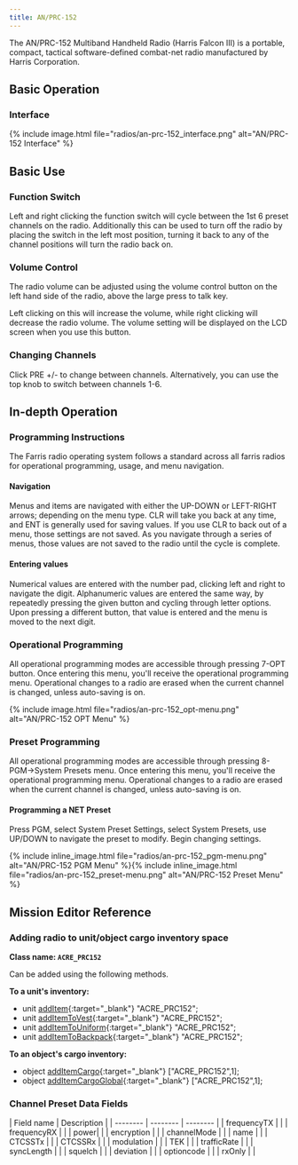```yaml
---
title: AN/PRC-152
---
```


The AN/PRC-152 Multiband Handheld Radio (Harris Falcon III) is a portable, compact, tactical software-defined combat-net radio manufactured by Harris Corporation.

## Basic Operation

### Interface

{% include image.html file="radios/an-prc-152_interface.png" alt="AN/PRC-152 Interface" %}

## Basic Use

### Function Switch

Left and right clicking the function switch will cycle between the 1st 6 preset channels on the radio.
Additionally this can be used to turn off the radio by placing the switch in the left most position, turning it back to any of the channel positions will turn the radio back on.

### Volume Control

The radio volume can be adjusted using the volume control button on the left hand side of the radio, above the large press to talk key.

Left clicking on this will increase the volume, while right clicking will decrease the radio volume.
The volume setting will be displayed on the LCD screen when you use this button.

### Changing Channels

Click PRE +/- to change between channels. Alternatively, you can use the top knob to switch between channels 1-6.


## In-depth Operation

### Programming Instructions

The Farris radio operating system follows a standard across all farris radios for operational programming, usage, and menu navigation.

#### Navigation

Menus and items are navigated with either the UP-DOWN or LEFT-RIGHT arrows; depending on the menu type. CLR will take you back at any time, and ENT is generally used for saving values. If you use CLR to back out of a menu, those settings are not saved. As you navigate through a series of menus, those values are not saved to the radio until the cycle is complete.


#### Entering values

Numerical values are entered with the number pad, clicking left and right to navigate the digit. Alphanumeric values are entered the same way, by repeatedly pressing the given button and cycling through letter options. Upon pressing a different button, that value is entered and the menu is moved to the next digit.


### Operational Programming

All operational programming modes are accessible through pressing 7-OPT button. Once entering this menu, you'll receive the operational programming menu. Operational changes to a radio are erased when the current channel is changed, unless auto-saving is on.

{% include image.html file="radios/an-prc-152_opt-menu.png" alt="AN/PRC-152 OPT Menu" %}

### Preset Programming

All operational programming modes are accessible through pressing 8-PGM->System Presets menu. Once entering this menu, you'll receive the operational programming menu. Operational changes to a radio are erased when the current channel is changed, unless auto-saving is on.

#### Programming a NET Preset

Press PGM, select System Preset Settings, select System Presets, use UP/DOWN to navigate the preset to modify. Begin changing settings.

{% include inline_image.html file="radios/an-prc-152_pgm-menu.png" alt="AN/PRC-152 PGM Menu" %}{% include inline_image.html file="radios/an-prc-152_preset-menu.png" alt="AN/PRC-152 Preset Menu" %}

## Mission Editor Reference

### Adding radio to unit/object cargo inventory space

**Class name: `ACRE_PRC152`**

Can be added using the following methods.

**To a unit's inventory:**

- unit [addItem](https://community.bistudio.com/wiki/addItem){:target="_blank"} "ACRE_PRC152";
- unit [addItemToVest](https://community.bistudio.com/wiki/addItemToVest){:target="_blank"} "ACRE_PRC152";
- unit [addItemToUniform](https://community.bistudio.com/wiki/addItemToUniform){:target="_blank"} "ACRE_PRC152";
- unit [addItemToBackpack](https://community.bistudio.com/wiki/addItemToBackpack){:target="_blank"} "ACRE_PRC152";


**To an object's cargo inventory:**

- object [addItemCargo](https://community.bistudio.com/wiki/addItemCargo){:target="_blank"} ["ACRE_PRC152",1];
- object [addItemCargoGlobal](https://community.bistudio.com/wiki/addItemCargoGlobal){:target="_blank"} ["ACRE_PRC152",1];

### Channel Preset Data Fields

| Field name | Description |
| -------- | -------- | -------- |
| frequencyTX |  |
| frequencyRX |    |
| power|  |
| encryption |  |
| channelMode |  |
| name |  |
| CTCSSTx |  |
| CTCSSRx |  |
| modulation |  |
| TEK |  |
| trafficRate |  |
| syncLength |  |
| squelch |  |
| deviation | |
| optioncode |  |
| rxOnly |  |
